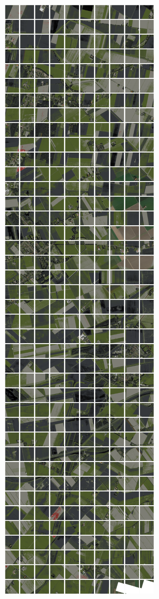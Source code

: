 <html>
<div>
<img src="https://github.com/HakkaTjakka/NL_TILE_MAP/blob/main/18/655/-1063/r.6550.-10630.png" height="44" width="44">
<img src="https://github.com/HakkaTjakka/NL_TILE_MAP/blob/main/18/655/-1063/r.6551.-10630.png" height="44" width="44">
<img src="https://github.com/HakkaTjakka/NL_TILE_MAP/blob/main/18/655/-1063/r.6552.-10630.png" height="44" width="44">
<img src="https://github.com/HakkaTjakka/NL_TILE_MAP/blob/main/18/655/-1063/r.6553.-10630.png" height="44" width="44">
<img src="https://github.com/HakkaTjakka/NL_TILE_MAP/blob/main/18/655/-1063/r.6554.-10630.png" height="44" width="44">
<img src="https://github.com/HakkaTjakka/NL_TILE_MAP/blob/main/18/655/-1063/r.6555.-10630.png" height="44" width="44">
<img src="https://github.com/HakkaTjakka/NL_TILE_MAP/blob/main/18/655/-1063/r.6556.-10630.png" height="44" width="44">
<img src="https://github.com/HakkaTjakka/NL_TILE_MAP/blob/main/18/655/-1063/r.6557.-10630.png" height="44" width="44">
<img src="https://github.com/HakkaTjakka/NL_TILE_MAP/blob/main/18/655/-1063/r.6558.-10630.png" height="44" width="44">
<img src="https://github.com/HakkaTjakka/NL_TILE_MAP/blob/main/18/655/-1063/r.6559.-10630.png" height="44" width="44">
<img src="https://github.com/HakkaTjakka/NL_TILE_MAP/blob/main/18/656/-1063/r.6560.-10630.png" height="44" width="44">
<img src="https://github.com/HakkaTjakka/NL_TILE_MAP/blob/main/18/656/-1063/r.6561.-10630.png" height="44" width="44">
<img src="https://github.com/HakkaTjakka/NL_TILE_MAP/blob/main/18/656/-1063/r.6562.-10630.png" height="44" width="44">
<img src="https://github.com/HakkaTjakka/NL_TILE_MAP/blob/main/18/656/-1063/r.6563.-10630.png" height="44" width="44">
<img src="https://github.com/HakkaTjakka/NL_TILE_MAP/blob/main/18/656/-1063/r.6564.-10630.png" height="44" width="44">
<img src="https://github.com/HakkaTjakka/NL_TILE_MAP/blob/main/18/656/-1063/r.6565.-10630.png" height="44" width="44">
<img src="https://github.com/HakkaTjakka/NL_TILE_MAP/blob/main/18/656/-1063/r.6566.-10630.png" height="44" width="44">
<img src="https://github.com/HakkaTjakka/NL_TILE_MAP/blob/main/18/656/-1063/r.6567.-10630.png" height="44" width="44">
<img src="https://github.com/HakkaTjakka/NL_TILE_MAP/blob/main/18/656/-1063/r.6568.-10630.png" height="44" width="44">
<img src="https://github.com/HakkaTjakka/NL_TILE_MAP/blob/main/18/656/-1063/r.6569.-10630.png" height="44" width="44">
<br>
<img src="https://github.com/HakkaTjakka/NL_TILE_MAP/blob/main/18/655/-1063/r.6550.-10629.png" height="44" width="44">
<img src="https://github.com/HakkaTjakka/NL_TILE_MAP/blob/main/18/655/-1063/r.6551.-10629.png" height="44" width="44">
<img src="https://github.com/HakkaTjakka/NL_TILE_MAP/blob/main/18/655/-1063/r.6552.-10629.png" height="44" width="44">
<img src="https://github.com/HakkaTjakka/NL_TILE_MAP/blob/main/18/655/-1063/r.6553.-10629.png" height="44" width="44">
<img src="https://github.com/HakkaTjakka/NL_TILE_MAP/blob/main/18/655/-1063/r.6554.-10629.png" height="44" width="44">
<img src="https://github.com/HakkaTjakka/NL_TILE_MAP/blob/main/18/655/-1063/r.6555.-10629.png" height="44" width="44">
<img src="https://github.com/HakkaTjakka/NL_TILE_MAP/blob/main/18/655/-1063/r.6556.-10629.png" height="44" width="44">
<img src="https://github.com/HakkaTjakka/NL_TILE_MAP/blob/main/18/655/-1063/r.6557.-10629.png" height="44" width="44">
<img src="https://github.com/HakkaTjakka/NL_TILE_MAP/blob/main/18/655/-1063/r.6558.-10629.png" height="44" width="44">
<img src="https://github.com/HakkaTjakka/NL_TILE_MAP/blob/main/18/655/-1063/r.6559.-10629.png" height="44" width="44">
<img src="https://github.com/HakkaTjakka/NL_TILE_MAP/blob/main/18/656/-1063/r.6560.-10629.png" height="44" width="44">
<img src="https://github.com/HakkaTjakka/NL_TILE_MAP/blob/main/18/656/-1063/r.6561.-10629.png" height="44" width="44">
<img src="https://github.com/HakkaTjakka/NL_TILE_MAP/blob/main/18/656/-1063/r.6562.-10629.png" height="44" width="44">
<img src="https://github.com/HakkaTjakka/NL_TILE_MAP/blob/main/18/656/-1063/r.6563.-10629.png" height="44" width="44">
<img src="https://github.com/HakkaTjakka/NL_TILE_MAP/blob/main/18/656/-1063/r.6564.-10629.png" height="44" width="44">
<img src="https://github.com/HakkaTjakka/NL_TILE_MAP/blob/main/18/656/-1063/r.6565.-10629.png" height="44" width="44">
<img src="https://github.com/HakkaTjakka/NL_TILE_MAP/blob/main/18/656/-1063/r.6566.-10629.png" height="44" width="44">
<img src="https://github.com/HakkaTjakka/NL_TILE_MAP/blob/main/18/656/-1063/r.6567.-10629.png" height="44" width="44">
<img src="https://github.com/HakkaTjakka/NL_TILE_MAP/blob/main/18/656/-1063/r.6568.-10629.png" height="44" width="44">
<img src="https://github.com/HakkaTjakka/NL_TILE_MAP/blob/main/18/656/-1063/r.6569.-10629.png" height="44" width="44">
<br>
<img src="https://github.com/HakkaTjakka/NL_TILE_MAP/blob/main/18/655/-1063/r.6550.-10628.png" height="44" width="44">
<img src="https://github.com/HakkaTjakka/NL_TILE_MAP/blob/main/18/655/-1063/r.6551.-10628.png" height="44" width="44">
<img src="https://github.com/HakkaTjakka/NL_TILE_MAP/blob/main/18/655/-1063/r.6552.-10628.png" height="44" width="44">
<img src="https://github.com/HakkaTjakka/NL_TILE_MAP/blob/main/18/655/-1063/r.6553.-10628.png" height="44" width="44">
<img src="https://github.com/HakkaTjakka/NL_TILE_MAP/blob/main/18/655/-1063/r.6554.-10628.png" height="44" width="44">
<img src="https://github.com/HakkaTjakka/NL_TILE_MAP/blob/main/18/655/-1063/r.6555.-10628.png" height="44" width="44">
<img src="https://github.com/HakkaTjakka/NL_TILE_MAP/blob/main/18/655/-1063/r.6556.-10628.png" height="44" width="44">
<img src="https://github.com/HakkaTjakka/NL_TILE_MAP/blob/main/18/655/-1063/r.6557.-10628.png" height="44" width="44">
<img src="https://github.com/HakkaTjakka/NL_TILE_MAP/blob/main/18/655/-1063/r.6558.-10628.png" height="44" width="44">
<img src="https://github.com/HakkaTjakka/NL_TILE_MAP/blob/main/18/655/-1063/r.6559.-10628.png" height="44" width="44">
<img src="https://github.com/HakkaTjakka/NL_TILE_MAP/blob/main/18/656/-1063/r.6560.-10628.png" height="44" width="44">
<img src="https://github.com/HakkaTjakka/NL_TILE_MAP/blob/main/18/656/-1063/r.6561.-10628.png" height="44" width="44">
<img src="https://github.com/HakkaTjakka/NL_TILE_MAP/blob/main/18/656/-1063/r.6562.-10628.png" height="44" width="44">
<img src="https://github.com/HakkaTjakka/NL_TILE_MAP/blob/main/18/656/-1063/r.6563.-10628.png" height="44" width="44">
<img src="https://github.com/HakkaTjakka/NL_TILE_MAP/blob/main/18/656/-1063/r.6564.-10628.png" height="44" width="44">
<img src="https://github.com/HakkaTjakka/NL_TILE_MAP/blob/main/18/656/-1063/r.6565.-10628.png" height="44" width="44">
<img src="https://github.com/HakkaTjakka/NL_TILE_MAP/blob/main/18/656/-1063/r.6566.-10628.png" height="44" width="44">
<img src="https://github.com/HakkaTjakka/NL_TILE_MAP/blob/main/18/656/-1063/r.6567.-10628.png" height="44" width="44">
<img src="https://github.com/HakkaTjakka/NL_TILE_MAP/blob/main/18/656/-1063/r.6568.-10628.png" height="44" width="44">
<img src="https://github.com/HakkaTjakka/NL_TILE_MAP/blob/main/18/656/-1063/r.6569.-10628.png" height="44" width="44">
<br>
<img src="https://github.com/HakkaTjakka/NL_TILE_MAP/blob/main/18/655/-1063/r.6550.-10627.png" height="44" width="44">
<img src="https://github.com/HakkaTjakka/NL_TILE_MAP/blob/main/18/655/-1063/r.6551.-10627.png" height="44" width="44">
<img src="https://github.com/HakkaTjakka/NL_TILE_MAP/blob/main/18/655/-1063/r.6552.-10627.png" height="44" width="44">
<img src="https://github.com/HakkaTjakka/NL_TILE_MAP/blob/main/18/655/-1063/r.6553.-10627.png" height="44" width="44">
<img src="https://github.com/HakkaTjakka/NL_TILE_MAP/blob/main/18/655/-1063/r.6554.-10627.png" height="44" width="44">
<img src="https://github.com/HakkaTjakka/NL_TILE_MAP/blob/main/18/655/-1063/r.6555.-10627.png" height="44" width="44">
<img src="https://github.com/HakkaTjakka/NL_TILE_MAP/blob/main/18/655/-1063/r.6556.-10627.png" height="44" width="44">
<img src="https://github.com/HakkaTjakka/NL_TILE_MAP/blob/main/18/655/-1063/r.6557.-10627.png" height="44" width="44">
<img src="https://github.com/HakkaTjakka/NL_TILE_MAP/blob/main/18/655/-1063/r.6558.-10627.png" height="44" width="44">
<img src="https://github.com/HakkaTjakka/NL_TILE_MAP/blob/main/18/655/-1063/r.6559.-10627.png" height="44" width="44">
<img src="https://github.com/HakkaTjakka/NL_TILE_MAP/blob/main/18/656/-1063/r.6560.-10627.png" height="44" width="44">
<img src="https://github.com/HakkaTjakka/NL_TILE_MAP/blob/main/18/656/-1063/r.6561.-10627.png" height="44" width="44">
<img src="https://github.com/HakkaTjakka/NL_TILE_MAP/blob/main/18/656/-1063/r.6562.-10627.png" height="44" width="44">
<img src="https://github.com/HakkaTjakka/NL_TILE_MAP/blob/main/18/656/-1063/r.6563.-10627.png" height="44" width="44">
<img src="https://github.com/HakkaTjakka/NL_TILE_MAP/blob/main/18/656/-1063/r.6564.-10627.png" height="44" width="44">
<img src="https://github.com/HakkaTjakka/NL_TILE_MAP/blob/main/18/656/-1063/r.6565.-10627.png" height="44" width="44">
<img src="https://github.com/HakkaTjakka/NL_TILE_MAP/blob/main/18/656/-1063/r.6566.-10627.png" height="44" width="44">
<img src="https://github.com/HakkaTjakka/NL_TILE_MAP/blob/main/18/656/-1063/r.6567.-10627.png" height="44" width="44">
<img src="https://github.com/HakkaTjakka/NL_TILE_MAP/blob/main/18/656/-1063/r.6568.-10627.png" height="44" width="44">
<img src="https://github.com/HakkaTjakka/NL_TILE_MAP/blob/main/18/656/-1063/r.6569.-10627.png" height="44" width="44">
<br>
<img src="https://github.com/HakkaTjakka/NL_TILE_MAP/blob/main/18/655/-1063/r.6550.-10626.png" height="44" width="44">
<img src="https://github.com/HakkaTjakka/NL_TILE_MAP/blob/main/18/655/-1063/r.6551.-10626.png" height="44" width="44">
<img src="https://github.com/HakkaTjakka/NL_TILE_MAP/blob/main/18/655/-1063/r.6552.-10626.png" height="44" width="44">
<img src="https://github.com/HakkaTjakka/NL_TILE_MAP/blob/main/18/655/-1063/r.6553.-10626.png" height="44" width="44">
<img src="https://github.com/HakkaTjakka/NL_TILE_MAP/blob/main/18/655/-1063/r.6554.-10626.png" height="44" width="44">
<img src="https://github.com/HakkaTjakka/NL_TILE_MAP/blob/main/18/655/-1063/r.6555.-10626.png" height="44" width="44">
<img src="https://github.com/HakkaTjakka/NL_TILE_MAP/blob/main/18/655/-1063/r.6556.-10626.png" height="44" width="44">
<img src="https://github.com/HakkaTjakka/NL_TILE_MAP/blob/main/18/655/-1063/r.6557.-10626.png" height="44" width="44">
<img src="https://github.com/HakkaTjakka/NL_TILE_MAP/blob/main/18/655/-1063/r.6558.-10626.png" height="44" width="44">
<img src="https://github.com/HakkaTjakka/NL_TILE_MAP/blob/main/18/655/-1063/r.6559.-10626.png" height="44" width="44">
<img src="https://github.com/HakkaTjakka/NL_TILE_MAP/blob/main/18/656/-1063/r.6560.-10626.png" height="44" width="44">
<img src="https://github.com/HakkaTjakka/NL_TILE_MAP/blob/main/18/656/-1063/r.6561.-10626.png" height="44" width="44">
<img src="https://github.com/HakkaTjakka/NL_TILE_MAP/blob/main/18/656/-1063/r.6562.-10626.png" height="44" width="44">
<img src="https://github.com/HakkaTjakka/NL_TILE_MAP/blob/main/18/656/-1063/r.6563.-10626.png" height="44" width="44">
<img src="https://github.com/HakkaTjakka/NL_TILE_MAP/blob/main/18/656/-1063/r.6564.-10626.png" height="44" width="44">
<img src="https://github.com/HakkaTjakka/NL_TILE_MAP/blob/main/18/656/-1063/r.6565.-10626.png" height="44" width="44">
<img src="https://github.com/HakkaTjakka/NL_TILE_MAP/blob/main/18/656/-1063/r.6566.-10626.png" height="44" width="44">
<img src="https://github.com/HakkaTjakka/NL_TILE_MAP/blob/main/18/656/-1063/r.6567.-10626.png" height="44" width="44">
<img src="https://github.com/HakkaTjakka/NL_TILE_MAP/blob/main/18/656/-1063/r.6568.-10626.png" height="44" width="44">
<img src="https://github.com/HakkaTjakka/NL_TILE_MAP/blob/main/18/656/-1063/r.6569.-10626.png" height="44" width="44">
<br>
<img src="https://github.com/HakkaTjakka/NL_TILE_MAP/blob/main/18/655/-1063/r.6550.-10625.png" height="44" width="44">
<img src="https://github.com/HakkaTjakka/NL_TILE_MAP/blob/main/18/655/-1063/r.6551.-10625.png" height="44" width="44">
<img src="https://github.com/HakkaTjakka/NL_TILE_MAP/blob/main/18/655/-1063/r.6552.-10625.png" height="44" width="44">
<img src="https://github.com/HakkaTjakka/NL_TILE_MAP/blob/main/18/655/-1063/r.6553.-10625.png" height="44" width="44">
<img src="https://github.com/HakkaTjakka/NL_TILE_MAP/blob/main/18/655/-1063/r.6554.-10625.png" height="44" width="44">
<img src="https://github.com/HakkaTjakka/NL_TILE_MAP/blob/main/18/655/-1063/r.6555.-10625.png" height="44" width="44">
<img src="https://github.com/HakkaTjakka/NL_TILE_MAP/blob/main/18/655/-1063/r.6556.-10625.png" height="44" width="44">
<img src="https://github.com/HakkaTjakka/NL_TILE_MAP/blob/main/18/655/-1063/r.6557.-10625.png" height="44" width="44">
<img src="https://github.com/HakkaTjakka/NL_TILE_MAP/blob/main/18/655/-1063/r.6558.-10625.png" height="44" width="44">
<img src="https://github.com/HakkaTjakka/NL_TILE_MAP/blob/main/18/655/-1063/r.6559.-10625.png" height="44" width="44">
<img src="https://github.com/HakkaTjakka/NL_TILE_MAP/blob/main/18/656/-1063/r.6560.-10625.png" height="44" width="44">
<img src="https://github.com/HakkaTjakka/NL_TILE_MAP/blob/main/18/656/-1063/r.6561.-10625.png" height="44" width="44">
<img src="https://github.com/HakkaTjakka/NL_TILE_MAP/blob/main/18/656/-1063/r.6562.-10625.png" height="44" width="44">
<img src="https://github.com/HakkaTjakka/NL_TILE_MAP/blob/main/18/656/-1063/r.6563.-10625.png" height="44" width="44">
<img src="https://github.com/HakkaTjakka/NL_TILE_MAP/blob/main/18/656/-1063/r.6564.-10625.png" height="44" width="44">
<img src="https://github.com/HakkaTjakka/NL_TILE_MAP/blob/main/18/656/-1063/r.6565.-10625.png" height="44" width="44">
<img src="https://github.com/HakkaTjakka/NL_TILE_MAP/blob/main/18/656/-1063/r.6566.-10625.png" height="44" width="44">
<img src="https://github.com/HakkaTjakka/NL_TILE_MAP/blob/main/18/656/-1063/r.6567.-10625.png" height="44" width="44">
<img src="https://github.com/HakkaTjakka/NL_TILE_MAP/blob/main/18/656/-1063/r.6568.-10625.png" height="44" width="44">
<img src="https://github.com/HakkaTjakka/NL_TILE_MAP/blob/main/18/656/-1063/r.6569.-10625.png" height="44" width="44">
<br>
<img src="https://github.com/HakkaTjakka/NL_TILE_MAP/blob/main/18/655/-1063/r.6550.-10624.png" height="44" width="44">
<img src="https://github.com/HakkaTjakka/NL_TILE_MAP/blob/main/18/655/-1063/r.6551.-10624.png" height="44" width="44">
<img src="https://github.com/HakkaTjakka/NL_TILE_MAP/blob/main/18/655/-1063/r.6552.-10624.png" height="44" width="44">
<img src="https://github.com/HakkaTjakka/NL_TILE_MAP/blob/main/18/655/-1063/r.6553.-10624.png" height="44" width="44">
<img src="https://github.com/HakkaTjakka/NL_TILE_MAP/blob/main/18/655/-1063/r.6554.-10624.png" height="44" width="44">
<img src="https://github.com/HakkaTjakka/NL_TILE_MAP/blob/main/18/655/-1063/r.6555.-10624.png" height="44" width="44">
<img src="https://github.com/HakkaTjakka/NL_TILE_MAP/blob/main/18/655/-1063/r.6556.-10624.png" height="44" width="44">
<img src="https://github.com/HakkaTjakka/NL_TILE_MAP/blob/main/18/655/-1063/r.6557.-10624.png" height="44" width="44">
<img src="https://github.com/HakkaTjakka/NL_TILE_MAP/blob/main/18/655/-1063/r.6558.-10624.png" height="44" width="44">
<img src="https://github.com/HakkaTjakka/NL_TILE_MAP/blob/main/18/655/-1063/r.6559.-10624.png" height="44" width="44">
<img src="https://github.com/HakkaTjakka/NL_TILE_MAP/blob/main/18/656/-1063/r.6560.-10624.png" height="44" width="44">
<img src="https://github.com/HakkaTjakka/NL_TILE_MAP/blob/main/18/656/-1063/r.6561.-10624.png" height="44" width="44">
<img src="https://github.com/HakkaTjakka/NL_TILE_MAP/blob/main/18/656/-1063/r.6562.-10624.png" height="44" width="44">
<img src="https://github.com/HakkaTjakka/NL_TILE_MAP/blob/main/18/656/-1063/r.6563.-10624.png" height="44" width="44">
<img src="https://github.com/HakkaTjakka/NL_TILE_MAP/blob/main/18/656/-1063/r.6564.-10624.png" height="44" width="44">
<img src="https://github.com/HakkaTjakka/NL_TILE_MAP/blob/main/18/656/-1063/r.6565.-10624.png" height="44" width="44">
<img src="https://github.com/HakkaTjakka/NL_TILE_MAP/blob/main/18/656/-1063/r.6566.-10624.png" height="44" width="44">
<img src="https://github.com/HakkaTjakka/NL_TILE_MAP/blob/main/18/656/-1063/r.6567.-10624.png" height="44" width="44">
<img src="https://github.com/HakkaTjakka/NL_TILE_MAP/blob/main/18/656/-1063/r.6568.-10624.png" height="44" width="44">
<img src="https://github.com/HakkaTjakka/NL_TILE_MAP/blob/main/18/656/-1063/r.6569.-10624.png" height="44" width="44">
<br>
<img src="https://github.com/HakkaTjakka/NL_TILE_MAP/blob/main/18/655/-1063/r.6550.-10623.png" height="44" width="44">
<img src="https://github.com/HakkaTjakka/NL_TILE_MAP/blob/main/18/655/-1063/r.6551.-10623.png" height="44" width="44">
<img src="https://github.com/HakkaTjakka/NL_TILE_MAP/blob/main/18/655/-1063/r.6552.-10623.png" height="44" width="44">
<img src="https://github.com/HakkaTjakka/NL_TILE_MAP/blob/main/18/655/-1063/r.6553.-10623.png" height="44" width="44">
<img src="https://github.com/HakkaTjakka/NL_TILE_MAP/blob/main/18/655/-1063/r.6554.-10623.png" height="44" width="44">
<img src="https://github.com/HakkaTjakka/NL_TILE_MAP/blob/main/18/655/-1063/r.6555.-10623.png" height="44" width="44">
<img src="https://github.com/HakkaTjakka/NL_TILE_MAP/blob/main/18/655/-1063/r.6556.-10623.png" height="44" width="44">
<img src="https://github.com/HakkaTjakka/NL_TILE_MAP/blob/main/18/655/-1063/r.6557.-10623.png" height="44" width="44">
<img src="https://github.com/HakkaTjakka/NL_TILE_MAP/blob/main/18/655/-1063/r.6558.-10623.png" height="44" width="44">
<img src="https://github.com/HakkaTjakka/NL_TILE_MAP/blob/main/18/655/-1063/r.6559.-10623.png" height="44" width="44">
<img src="https://github.com/HakkaTjakka/NL_TILE_MAP/blob/main/18/656/-1063/r.6560.-10623.png" height="44" width="44">
<img src="https://github.com/HakkaTjakka/NL_TILE_MAP/blob/main/18/656/-1063/r.6561.-10623.png" height="44" width="44">
<img src="https://github.com/HakkaTjakka/NL_TILE_MAP/blob/main/18/656/-1063/r.6562.-10623.png" height="44" width="44">
<img src="https://github.com/HakkaTjakka/NL_TILE_MAP/blob/main/18/656/-1063/r.6563.-10623.png" height="44" width="44">
<img src="https://github.com/HakkaTjakka/NL_TILE_MAP/blob/main/18/656/-1063/r.6564.-10623.png" height="44" width="44">
<img src="https://github.com/HakkaTjakka/NL_TILE_MAP/blob/main/18/656/-1063/r.6565.-10623.png" height="44" width="44">
<img src="https://github.com/HakkaTjakka/NL_TILE_MAP/blob/main/18/656/-1063/r.6566.-10623.png" height="44" width="44">
<img src="https://github.com/HakkaTjakka/NL_TILE_MAP/blob/main/18/656/-1063/r.6567.-10623.png" height="44" width="44">
<img src="https://github.com/HakkaTjakka/NL_TILE_MAP/blob/main/18/656/-1063/r.6568.-10623.png" height="44" width="44">
<img src="https://github.com/HakkaTjakka/NL_TILE_MAP/blob/main/18/656/-1063/r.6569.-10623.png" height="44" width="44">
<br>
<img src="https://github.com/HakkaTjakka/NL_TILE_MAP/blob/main/18/655/-1063/r.6550.-10622.png" height="44" width="44">
<img src="https://github.com/HakkaTjakka/NL_TILE_MAP/blob/main/18/655/-1063/r.6551.-10622.png" height="44" width="44">
<img src="https://github.com/HakkaTjakka/NL_TILE_MAP/blob/main/18/655/-1063/r.6552.-10622.png" height="44" width="44">
<img src="https://github.com/HakkaTjakka/NL_TILE_MAP/blob/main/18/655/-1063/r.6553.-10622.png" height="44" width="44">
<img src="https://github.com/HakkaTjakka/NL_TILE_MAP/blob/main/18/655/-1063/r.6554.-10622.png" height="44" width="44">
<img src="https://github.com/HakkaTjakka/NL_TILE_MAP/blob/main/18/655/-1063/r.6555.-10622.png" height="44" width="44">
<img src="https://github.com/HakkaTjakka/NL_TILE_MAP/blob/main/18/655/-1063/r.6556.-10622.png" height="44" width="44">
<img src="https://github.com/HakkaTjakka/NL_TILE_MAP/blob/main/18/655/-1063/r.6557.-10622.png" height="44" width="44">
<img src="https://github.com/HakkaTjakka/NL_TILE_MAP/blob/main/18/655/-1063/r.6558.-10622.png" height="44" width="44">
<img src="https://github.com/HakkaTjakka/NL_TILE_MAP/blob/main/18/655/-1063/r.6559.-10622.png" height="44" width="44">
<img src="https://github.com/HakkaTjakka/NL_TILE_MAP/blob/main/18/656/-1063/r.6560.-10622.png" height="44" width="44">
<img src="https://github.com/HakkaTjakka/NL_TILE_MAP/blob/main/18/656/-1063/r.6561.-10622.png" height="44" width="44">
<img src="https://github.com/HakkaTjakka/NL_TILE_MAP/blob/main/18/656/-1063/r.6562.-10622.png" height="44" width="44">
<img src="https://github.com/HakkaTjakka/NL_TILE_MAP/blob/main/18/656/-1063/r.6563.-10622.png" height="44" width="44">
<img src="https://github.com/HakkaTjakka/NL_TILE_MAP/blob/main/18/656/-1063/r.6564.-10622.png" height="44" width="44">
<img src="https://github.com/HakkaTjakka/NL_TILE_MAP/blob/main/18/656/-1063/r.6565.-10622.png" height="44" width="44">
<img src="https://github.com/HakkaTjakka/NL_TILE_MAP/blob/main/18/656/-1063/r.6566.-10622.png" height="44" width="44">
<img src="https://github.com/HakkaTjakka/NL_TILE_MAP/blob/main/18/656/-1063/r.6567.-10622.png" height="44" width="44">
<img src="https://github.com/HakkaTjakka/NL_TILE_MAP/blob/main/18/656/-1063/r.6568.-10622.png" height="44" width="44">
<img src="https://github.com/HakkaTjakka/NL_TILE_MAP/blob/main/18/656/-1063/r.6569.-10622.png" height="44" width="44">
<br>
<img src="https://github.com/HakkaTjakka/NL_TILE_MAP/blob/main/18/655/-1063/r.6550.-10621.png" height="44" width="44">
<img src="https://github.com/HakkaTjakka/NL_TILE_MAP/blob/main/18/655/-1063/r.6551.-10621.png" height="44" width="44">
<img src="https://github.com/HakkaTjakka/NL_TILE_MAP/blob/main/18/655/-1063/r.6552.-10621.png" height="44" width="44">
<img src="https://github.com/HakkaTjakka/NL_TILE_MAP/blob/main/18/655/-1063/r.6553.-10621.png" height="44" width="44">
<img src="https://github.com/HakkaTjakka/NL_TILE_MAP/blob/main/18/655/-1063/r.6554.-10621.png" height="44" width="44">
<img src="https://github.com/HakkaTjakka/NL_TILE_MAP/blob/main/18/655/-1063/r.6555.-10621.png" height="44" width="44">
<img src="https://github.com/HakkaTjakka/NL_TILE_MAP/blob/main/18/655/-1063/r.6556.-10621.png" height="44" width="44">
<img src="https://github.com/HakkaTjakka/NL_TILE_MAP/blob/main/18/655/-1063/r.6557.-10621.png" height="44" width="44">
<img src="https://github.com/HakkaTjakka/NL_TILE_MAP/blob/main/18/655/-1063/r.6558.-10621.png" height="44" width="44">
<img src="https://github.com/HakkaTjakka/NL_TILE_MAP/blob/main/18/655/-1063/r.6559.-10621.png" height="44" width="44">
<img src="https://github.com/HakkaTjakka/NL_TILE_MAP/blob/main/18/656/-1063/r.6560.-10621.png" height="44" width="44">
<img src="https://github.com/HakkaTjakka/NL_TILE_MAP/blob/main/18/656/-1063/r.6561.-10621.png" height="44" width="44">
<img src="https://github.com/HakkaTjakka/NL_TILE_MAP/blob/main/18/656/-1063/r.6562.-10621.png" height="44" width="44">
<img src="https://github.com/HakkaTjakka/NL_TILE_MAP/blob/main/18/656/-1063/r.6563.-10621.png" height="44" width="44">
<img src="https://github.com/HakkaTjakka/NL_TILE_MAP/blob/main/18/656/-1063/r.6564.-10621.png" height="44" width="44">
<img src="https://github.com/HakkaTjakka/NL_TILE_MAP/blob/main/18/656/-1063/r.6565.-10621.png" height="44" width="44">
<img src="https://github.com/HakkaTjakka/NL_TILE_MAP/blob/main/18/656/-1063/r.6566.-10621.png" height="44" width="44">
<img src="https://github.com/HakkaTjakka/NL_TILE_MAP/blob/main/18/656/-1063/r.6567.-10621.png" height="44" width="44">
<img src="https://github.com/HakkaTjakka/NL_TILE_MAP/blob/main/18/656/-1063/r.6568.-10621.png" height="44" width="44">
<img src="https://github.com/HakkaTjakka/NL_TILE_MAP/blob/main/18/656/-1063/r.6569.-10621.png" height="44" width="44">
<br>
<img src="https://github.com/HakkaTjakka/NL_TILE_MAP/blob/main/18/655/-1062/r.6550.-10620.png" height="44" width="44">
<img src="https://github.com/HakkaTjakka/NL_TILE_MAP/blob/main/18/655/-1062/r.6551.-10620.png" height="44" width="44">
<img src="https://github.com/HakkaTjakka/NL_TILE_MAP/blob/main/18/655/-1062/r.6552.-10620.png" height="44" width="44">
<img src="https://github.com/HakkaTjakka/NL_TILE_MAP/blob/main/18/655/-1062/r.6553.-10620.png" height="44" width="44">
<img src="https://github.com/HakkaTjakka/NL_TILE_MAP/blob/main/18/655/-1062/r.6554.-10620.png" height="44" width="44">
<img src="https://github.com/HakkaTjakka/NL_TILE_MAP/blob/main/18/655/-1062/r.6555.-10620.png" height="44" width="44">
<img src="https://github.com/HakkaTjakka/NL_TILE_MAP/blob/main/18/655/-1062/r.6556.-10620.png" height="44" width="44">
<img src="https://github.com/HakkaTjakka/NL_TILE_MAP/blob/main/18/655/-1062/r.6557.-10620.png" height="44" width="44">
<img src="https://github.com/HakkaTjakka/NL_TILE_MAP/blob/main/18/655/-1062/r.6558.-10620.png" height="44" width="44">
<img src="https://github.com/HakkaTjakka/NL_TILE_MAP/blob/main/18/655/-1062/r.6559.-10620.png" height="44" width="44">
<img src="https://github.com/HakkaTjakka/NL_TILE_MAP/blob/main/18/656/-1062/r.6560.-10620.png" height="44" width="44">
<img src="https://github.com/HakkaTjakka/NL_TILE_MAP/blob/main/18/656/-1062/r.6561.-10620.png" height="44" width="44">
<img src="https://github.com/HakkaTjakka/NL_TILE_MAP/blob/main/18/656/-1062/r.6562.-10620.png" height="44" width="44">
<img src="https://github.com/HakkaTjakka/NL_TILE_MAP/blob/main/18/656/-1062/r.6563.-10620.png" height="44" width="44">
<img src="https://github.com/HakkaTjakka/NL_TILE_MAP/blob/main/18/656/-1062/r.6564.-10620.png" height="44" width="44">
<img src="https://github.com/HakkaTjakka/NL_TILE_MAP/blob/main/18/656/-1062/r.6565.-10620.png" height="44" width="44">
<img src="https://github.com/HakkaTjakka/NL_TILE_MAP/blob/main/18/656/-1062/r.6566.-10620.png" height="44" width="44">
<img src="https://github.com/HakkaTjakka/NL_TILE_MAP/blob/main/18/656/-1062/r.6567.-10620.png" height="44" width="44">
<img src="https://github.com/HakkaTjakka/NL_TILE_MAP/blob/main/18/656/-1062/r.6568.-10620.png" height="44" width="44">
<img src="https://github.com/HakkaTjakka/NL_TILE_MAP/blob/main/18/656/-1062/r.6569.-10620.png" height="44" width="44">
<br>
<img src="https://github.com/HakkaTjakka/NL_TILE_MAP/blob/main/18/655/-1062/r.6550.-10619.png" height="44" width="44">
<img src="https://github.com/HakkaTjakka/NL_TILE_MAP/blob/main/18/655/-1062/r.6551.-10619.png" height="44" width="44">
<img src="https://github.com/HakkaTjakka/NL_TILE_MAP/blob/main/18/655/-1062/r.6552.-10619.png" height="44" width="44">
<img src="https://github.com/HakkaTjakka/NL_TILE_MAP/blob/main/18/655/-1062/r.6553.-10619.png" height="44" width="44">
<img src="https://github.com/HakkaTjakka/NL_TILE_MAP/blob/main/18/655/-1062/r.6554.-10619.png" height="44" width="44">
<img src="https://github.com/HakkaTjakka/NL_TILE_MAP/blob/main/18/655/-1062/r.6555.-10619.png" height="44" width="44">
<img src="https://github.com/HakkaTjakka/NL_TILE_MAP/blob/main/18/655/-1062/r.6556.-10619.png" height="44" width="44">
<img src="https://github.com/HakkaTjakka/NL_TILE_MAP/blob/main/18/655/-1062/r.6557.-10619.png" height="44" width="44">
<img src="https://github.com/HakkaTjakka/NL_TILE_MAP/blob/main/18/655/-1062/r.6558.-10619.png" height="44" width="44">
<img src="https://github.com/HakkaTjakka/NL_TILE_MAP/blob/main/18/655/-1062/r.6559.-10619.png" height="44" width="44">
<img src="https://github.com/HakkaTjakka/NL_TILE_MAP/blob/main/18/656/-1062/r.6560.-10619.png" height="44" width="44">
<img src="https://github.com/HakkaTjakka/NL_TILE_MAP/blob/main/18/656/-1062/r.6561.-10619.png" height="44" width="44">
<img src="https://github.com/HakkaTjakka/NL_TILE_MAP/blob/main/18/656/-1062/r.6562.-10619.png" height="44" width="44">
<img src="https://github.com/HakkaTjakka/NL_TILE_MAP/blob/main/18/656/-1062/r.6563.-10619.png" height="44" width="44">
<img src="https://github.com/HakkaTjakka/NL_TILE_MAP/blob/main/18/656/-1062/r.6564.-10619.png" height="44" width="44">
<img src="https://github.com/HakkaTjakka/NL_TILE_MAP/blob/main/18/656/-1062/r.6565.-10619.png" height="44" width="44">
<img src="https://github.com/HakkaTjakka/NL_TILE_MAP/blob/main/18/656/-1062/r.6566.-10619.png" height="44" width="44">
<img src="https://github.com/HakkaTjakka/NL_TILE_MAP/blob/main/18/656/-1062/r.6567.-10619.png" height="44" width="44">
<img src="https://github.com/HakkaTjakka/NL_TILE_MAP/blob/main/18/656/-1062/r.6568.-10619.png" height="44" width="44">
<img src="https://github.com/HakkaTjakka/NL_TILE_MAP/blob/main/18/656/-1062/r.6569.-10619.png" height="44" width="44">
<br>
<img src="https://github.com/HakkaTjakka/NL_TILE_MAP/blob/main/18/655/-1062/r.6550.-10618.png" height="44" width="44">
<img src="https://github.com/HakkaTjakka/NL_TILE_MAP/blob/main/18/655/-1062/r.6551.-10618.png" height="44" width="44">
<img src="https://github.com/HakkaTjakka/NL_TILE_MAP/blob/main/18/655/-1062/r.6552.-10618.png" height="44" width="44">
<img src="https://github.com/HakkaTjakka/NL_TILE_MAP/blob/main/18/655/-1062/r.6553.-10618.png" height="44" width="44">
<img src="https://github.com/HakkaTjakka/NL_TILE_MAP/blob/main/18/655/-1062/r.6554.-10618.png" height="44" width="44">
<img src="https://github.com/HakkaTjakka/NL_TILE_MAP/blob/main/18/655/-1062/r.6555.-10618.png" height="44" width="44">
<img src="https://github.com/HakkaTjakka/NL_TILE_MAP/blob/main/18/655/-1062/r.6556.-10618.png" height="44" width="44">
<img src="https://github.com/HakkaTjakka/NL_TILE_MAP/blob/main/18/655/-1062/r.6557.-10618.png" height="44" width="44">
<img src="https://github.com/HakkaTjakka/NL_TILE_MAP/blob/main/18/655/-1062/r.6558.-10618.png" height="44" width="44">
<img src="https://github.com/HakkaTjakka/NL_TILE_MAP/blob/main/18/655/-1062/r.6559.-10618.png" height="44" width="44">
<img src="https://github.com/HakkaTjakka/NL_TILE_MAP/blob/main/18/656/-1062/r.6560.-10618.png" height="44" width="44">
<img src="https://github.com/HakkaTjakka/NL_TILE_MAP/blob/main/18/656/-1062/r.6561.-10618.png" height="44" width="44">
<img src="https://github.com/HakkaTjakka/NL_TILE_MAP/blob/main/18/656/-1062/r.6562.-10618.png" height="44" width="44">
<img src="https://github.com/HakkaTjakka/NL_TILE_MAP/blob/main/18/656/-1062/r.6563.-10618.png" height="44" width="44">
<img src="https://github.com/HakkaTjakka/NL_TILE_MAP/blob/main/18/656/-1062/r.6564.-10618.png" height="44" width="44">
<img src="https://github.com/HakkaTjakka/NL_TILE_MAP/blob/main/18/656/-1062/r.6565.-10618.png" height="44" width="44">
<img src="https://github.com/HakkaTjakka/NL_TILE_MAP/blob/main/18/656/-1062/r.6566.-10618.png" height="44" width="44">
<img src="https://github.com/HakkaTjakka/NL_TILE_MAP/blob/main/18/656/-1062/r.6567.-10618.png" height="44" width="44">
<img src="https://github.com/HakkaTjakka/NL_TILE_MAP/blob/main/18/656/-1062/r.6568.-10618.png" height="44" width="44">
<img src="https://github.com/HakkaTjakka/NL_TILE_MAP/blob/main/18/656/-1062/r.6569.-10618.png" height="44" width="44">
<br>
<img src="https://github.com/HakkaTjakka/NL_TILE_MAP/blob/main/18/655/-1062/r.6550.-10617.png" height="44" width="44">
<img src="https://github.com/HakkaTjakka/NL_TILE_MAP/blob/main/18/655/-1062/r.6551.-10617.png" height="44" width="44">
<img src="https://github.com/HakkaTjakka/NL_TILE_MAP/blob/main/18/655/-1062/r.6552.-10617.png" height="44" width="44">
<img src="https://github.com/HakkaTjakka/NL_TILE_MAP/blob/main/18/655/-1062/r.6553.-10617.png" height="44" width="44">
<img src="https://github.com/HakkaTjakka/NL_TILE_MAP/blob/main/18/655/-1062/r.6554.-10617.png" height="44" width="44">
<img src="https://github.com/HakkaTjakka/NL_TILE_MAP/blob/main/18/655/-1062/r.6555.-10617.png" height="44" width="44">
<img src="https://github.com/HakkaTjakka/NL_TILE_MAP/blob/main/18/655/-1062/r.6556.-10617.png" height="44" width="44">
<img src="https://github.com/HakkaTjakka/NL_TILE_MAP/blob/main/18/655/-1062/r.6557.-10617.png" height="44" width="44">
<img src="https://github.com/HakkaTjakka/NL_TILE_MAP/blob/main/18/655/-1062/r.6558.-10617.png" height="44" width="44">
<img src="https://github.com/HakkaTjakka/NL_TILE_MAP/blob/main/18/655/-1062/r.6559.-10617.png" height="44" width="44">
<img src="https://github.com/HakkaTjakka/NL_TILE_MAP/blob/main/18/656/-1062/r.6560.-10617.png" height="44" width="44">
<img src="https://github.com/HakkaTjakka/NL_TILE_MAP/blob/main/18/656/-1062/r.6561.-10617.png" height="44" width="44">
<img src="https://github.com/HakkaTjakka/NL_TILE_MAP/blob/main/18/656/-1062/r.6562.-10617.png" height="44" width="44">
<img src="https://github.com/HakkaTjakka/NL_TILE_MAP/blob/main/18/656/-1062/r.6563.-10617.png" height="44" width="44">
<img src="https://github.com/HakkaTjakka/NL_TILE_MAP/blob/main/18/656/-1062/r.6564.-10617.png" height="44" width="44">
<img src="https://github.com/HakkaTjakka/NL_TILE_MAP/blob/main/18/656/-1062/r.6565.-10617.png" height="44" width="44">
<img src="https://github.com/HakkaTjakka/NL_TILE_MAP/blob/main/18/656/-1062/r.6566.-10617.png" height="44" width="44">
<img src="https://github.com/HakkaTjakka/NL_TILE_MAP/blob/main/18/656/-1062/r.6567.-10617.png" height="44" width="44">
<img src="https://github.com/HakkaTjakka/NL_TILE_MAP/blob/main/18/656/-1062/r.6568.-10617.png" height="44" width="44">
<img src="https://github.com/HakkaTjakka/NL_TILE_MAP/blob/main/18/656/-1062/r.6569.-10617.png" height="44" width="44">
<br>
<img src="https://github.com/HakkaTjakka/NL_TILE_MAP/blob/main/18/655/-1062/r.6550.-10616.png" height="44" width="44">
<img src="https://github.com/HakkaTjakka/NL_TILE_MAP/blob/main/18/655/-1062/r.6551.-10616.png" height="44" width="44">
<img src="https://github.com/HakkaTjakka/NL_TILE_MAP/blob/main/18/655/-1062/r.6552.-10616.png" height="44" width="44">
<img src="https://github.com/HakkaTjakka/NL_TILE_MAP/blob/main/18/655/-1062/r.6553.-10616.png" height="44" width="44">
<img src="https://github.com/HakkaTjakka/NL_TILE_MAP/blob/main/18/655/-1062/r.6554.-10616.png" height="44" width="44">
<img src="https://github.com/HakkaTjakka/NL_TILE_MAP/blob/main/18/655/-1062/r.6555.-10616.png" height="44" width="44">
<img src="https://github.com/HakkaTjakka/NL_TILE_MAP/blob/main/18/655/-1062/r.6556.-10616.png" height="44" width="44">
<img src="https://github.com/HakkaTjakka/NL_TILE_MAP/blob/main/18/655/-1062/r.6557.-10616.png" height="44" width="44">
<img src="https://github.com/HakkaTjakka/NL_TILE_MAP/blob/main/18/655/-1062/r.6558.-10616.png" height="44" width="44">
<img src="https://github.com/HakkaTjakka/NL_TILE_MAP/blob/main/18/655/-1062/r.6559.-10616.png" height="44" width="44">
<img src="https://github.com/HakkaTjakka/NL_TILE_MAP/blob/main/18/656/-1062/r.6560.-10616.png" height="44" width="44">
<img src="https://github.com/HakkaTjakka/NL_TILE_MAP/blob/main/18/656/-1062/r.6561.-10616.png" height="44" width="44">
<img src="https://github.com/HakkaTjakka/NL_TILE_MAP/blob/main/18/656/-1062/r.6562.-10616.png" height="44" width="44">
<img src="https://github.com/HakkaTjakka/NL_TILE_MAP/blob/main/18/656/-1062/r.6563.-10616.png" height="44" width="44">
<img src="https://github.com/HakkaTjakka/NL_TILE_MAP/blob/main/18/656/-1062/r.6564.-10616.png" height="44" width="44">
<img src="https://github.com/HakkaTjakka/NL_TILE_MAP/blob/main/18/656/-1062/r.6565.-10616.png" height="44" width="44">
<img src="https://github.com/HakkaTjakka/NL_TILE_MAP/blob/main/18/656/-1062/r.6566.-10616.png" height="44" width="44">
<img src="https://github.com/HakkaTjakka/NL_TILE_MAP/blob/main/18/656/-1062/r.6567.-10616.png" height="44" width="44">
<img src="https://github.com/HakkaTjakka/NL_TILE_MAP/blob/main/18/656/-1062/r.6568.-10616.png" height="44" width="44">
<img src="https://github.com/HakkaTjakka/NL_TILE_MAP/blob/main/18/656/-1062/r.6569.-10616.png" height="44" width="44">
<br>
<img src="https://github.com/HakkaTjakka/NL_TILE_MAP/blob/main/18/655/-1062/r.6550.-10615.png" height="44" width="44">
<img src="https://github.com/HakkaTjakka/NL_TILE_MAP/blob/main/18/655/-1062/r.6551.-10615.png" height="44" width="44">
<img src="https://github.com/HakkaTjakka/NL_TILE_MAP/blob/main/18/655/-1062/r.6552.-10615.png" height="44" width="44">
<img src="https://github.com/HakkaTjakka/NL_TILE_MAP/blob/main/18/655/-1062/r.6553.-10615.png" height="44" width="44">
<img src="https://github.com/HakkaTjakka/NL_TILE_MAP/blob/main/18/655/-1062/r.6554.-10615.png" height="44" width="44">
<img src="https://github.com/HakkaTjakka/NL_TILE_MAP/blob/main/18/655/-1062/r.6555.-10615.png" height="44" width="44">
<img src="https://github.com/HakkaTjakka/NL_TILE_MAP/blob/main/18/655/-1062/r.6556.-10615.png" height="44" width="44">
<img src="https://github.com/HakkaTjakka/NL_TILE_MAP/blob/main/18/655/-1062/r.6557.-10615.png" height="44" width="44">
<img src="https://github.com/HakkaTjakka/NL_TILE_MAP/blob/main/18/655/-1062/r.6558.-10615.png" height="44" width="44">
<img src="https://github.com/HakkaTjakka/NL_TILE_MAP/blob/main/18/655/-1062/r.6559.-10615.png" height="44" width="44">
<img src="https://github.com/HakkaTjakka/NL_TILE_MAP/blob/main/18/656/-1062/r.6560.-10615.png" height="44" width="44">
<img src="https://github.com/HakkaTjakka/NL_TILE_MAP/blob/main/18/656/-1062/r.6561.-10615.png" height="44" width="44">
<img src="https://github.com/HakkaTjakka/NL_TILE_MAP/blob/main/18/656/-1062/r.6562.-10615.png" height="44" width="44">
<img src="https://github.com/HakkaTjakka/NL_TILE_MAP/blob/main/18/656/-1062/r.6563.-10615.png" height="44" width="44">
<img src="https://github.com/HakkaTjakka/NL_TILE_MAP/blob/main/18/656/-1062/r.6564.-10615.png" height="44" width="44">
<img src="https://github.com/HakkaTjakka/NL_TILE_MAP/blob/main/18/656/-1062/r.6565.-10615.png" height="44" width="44">
<img src="https://github.com/HakkaTjakka/NL_TILE_MAP/blob/main/18/656/-1062/r.6566.-10615.png" height="44" width="44">
<img src="https://github.com/HakkaTjakka/NL_TILE_MAP/blob/main/18/656/-1062/r.6567.-10615.png" height="44" width="44">
<img src="https://github.com/HakkaTjakka/NL_TILE_MAP/blob/main/18/656/-1062/r.6568.-10615.png" height="44" width="44">
<img src="https://github.com/HakkaTjakka/NL_TILE_MAP/blob/main/18/656/-1062/r.6569.-10615.png" height="44" width="44">
<br>
<img src="https://github.com/HakkaTjakka/NL_TILE_MAP/blob/main/18/655/-1062/r.6550.-10614.png" height="44" width="44">
<img src="https://github.com/HakkaTjakka/NL_TILE_MAP/blob/main/18/655/-1062/r.6551.-10614.png" height="44" width="44">
<img src="https://github.com/HakkaTjakka/NL_TILE_MAP/blob/main/18/655/-1062/r.6552.-10614.png" height="44" width="44">
<img src="https://github.com/HakkaTjakka/NL_TILE_MAP/blob/main/18/655/-1062/r.6553.-10614.png" height="44" width="44">
<img src="https://github.com/HakkaTjakka/NL_TILE_MAP/blob/main/18/655/-1062/r.6554.-10614.png" height="44" width="44">
<img src="https://github.com/HakkaTjakka/NL_TILE_MAP/blob/main/18/655/-1062/r.6555.-10614.png" height="44" width="44">
<img src="https://github.com/HakkaTjakka/NL_TILE_MAP/blob/main/18/655/-1062/r.6556.-10614.png" height="44" width="44">
<img src="https://github.com/HakkaTjakka/NL_TILE_MAP/blob/main/18/655/-1062/r.6557.-10614.png" height="44" width="44">
<img src="https://github.com/HakkaTjakka/NL_TILE_MAP/blob/main/18/655/-1062/r.6558.-10614.png" height="44" width="44">
<img src="https://github.com/HakkaTjakka/NL_TILE_MAP/blob/main/18/655/-1062/r.6559.-10614.png" height="44" width="44">
<img src="https://github.com/HakkaTjakka/NL_TILE_MAP/blob/main/18/656/-1062/r.6560.-10614.png" height="44" width="44">
<img src="https://github.com/HakkaTjakka/NL_TILE_MAP/blob/main/18/656/-1062/r.6561.-10614.png" height="44" width="44">
<img src="https://github.com/HakkaTjakka/NL_TILE_MAP/blob/main/18/656/-1062/r.6562.-10614.png" height="44" width="44">
<img src="https://github.com/HakkaTjakka/NL_TILE_MAP/blob/main/18/656/-1062/r.6563.-10614.png" height="44" width="44">
<img src="https://github.com/HakkaTjakka/NL_TILE_MAP/blob/main/18/656/-1062/r.6564.-10614.png" height="44" width="44">
<img src="https://github.com/HakkaTjakka/NL_TILE_MAP/blob/main/18/656/-1062/r.6565.-10614.png" height="44" width="44">
<img src="https://github.com/HakkaTjakka/NL_TILE_MAP/blob/main/18/656/-1062/r.6566.-10614.png" height="44" width="44">
<img src="https://github.com/HakkaTjakka/NL_TILE_MAP/blob/main/18/656/-1062/r.6567.-10614.png" height="44" width="44">
<img src="https://github.com/HakkaTjakka/NL_TILE_MAP/blob/main/18/656/-1062/r.6568.-10614.png" height="44" width="44">
<img src="https://github.com/HakkaTjakka/NL_TILE_MAP/blob/main/18/656/-1062/r.6569.-10614.png" height="44" width="44">
<br>
<img src="https://github.com/HakkaTjakka/NL_TILE_MAP/blob/main/18/655/-1062/r.6550.-10613.png" height="44" width="44">
<img src="https://github.com/HakkaTjakka/NL_TILE_MAP/blob/main/18/655/-1062/r.6551.-10613.png" height="44" width="44">
<img src="https://github.com/HakkaTjakka/NL_TILE_MAP/blob/main/18/655/-1062/r.6552.-10613.png" height="44" width="44">
<img src="https://github.com/HakkaTjakka/NL_TILE_MAP/blob/main/18/655/-1062/r.6553.-10613.png" height="44" width="44">
<img src="https://github.com/HakkaTjakka/NL_TILE_MAP/blob/main/18/655/-1062/r.6554.-10613.png" height="44" width="44">
<img src="https://github.com/HakkaTjakka/NL_TILE_MAP/blob/main/18/655/-1062/r.6555.-10613.png" height="44" width="44">
<img src="https://github.com/HakkaTjakka/NL_TILE_MAP/blob/main/18/655/-1062/r.6556.-10613.png" height="44" width="44">
<img src="https://github.com/HakkaTjakka/NL_TILE_MAP/blob/main/18/655/-1062/r.6557.-10613.png" height="44" width="44">
<img src="https://github.com/HakkaTjakka/NL_TILE_MAP/blob/main/18/655/-1062/r.6558.-10613.png" height="44" width="44">
<img src="https://github.com/HakkaTjakka/NL_TILE_MAP/blob/main/18/655/-1062/r.6559.-10613.png" height="44" width="44">
<img src="https://github.com/HakkaTjakka/NL_TILE_MAP/blob/main/18/656/-1062/r.6560.-10613.png" height="44" width="44">
<img src="https://github.com/HakkaTjakka/NL_TILE_MAP/blob/main/18/656/-1062/r.6561.-10613.png" height="44" width="44">
<img src="https://github.com/HakkaTjakka/NL_TILE_MAP/blob/main/18/656/-1062/r.6562.-10613.png" height="44" width="44">
<img src="https://github.com/HakkaTjakka/NL_TILE_MAP/blob/main/18/656/-1062/r.6563.-10613.png" height="44" width="44">
<img src="https://github.com/HakkaTjakka/NL_TILE_MAP/blob/main/18/656/-1062/r.6564.-10613.png" height="44" width="44">
<img src="https://github.com/HakkaTjakka/NL_TILE_MAP/blob/main/18/656/-1062/r.6565.-10613.png" height="44" width="44">
<img src="https://github.com/HakkaTjakka/NL_TILE_MAP/blob/main/18/656/-1062/r.6566.-10613.png" height="44" width="44">
<img src="https://github.com/HakkaTjakka/NL_TILE_MAP/blob/main/18/656/-1062/r.6567.-10613.png" height="44" width="44">
<img src="https://github.com/HakkaTjakka/NL_TILE_MAP/blob/main/18/656/-1062/r.6568.-10613.png" height="44" width="44">
<img src="https://github.com/HakkaTjakka/NL_TILE_MAP/blob/main/18/656/-1062/r.6569.-10613.png" height="44" width="44">
<br>
<img src="https://github.com/HakkaTjakka/NL_TILE_MAP/blob/main/18/655/-1062/r.6550.-10612.png" height="44" width="44">
<img src="https://github.com/HakkaTjakka/NL_TILE_MAP/blob/main/18/655/-1062/r.6551.-10612.png" height="44" width="44">
<img src="https://github.com/HakkaTjakka/NL_TILE_MAP/blob/main/18/655/-1062/r.6552.-10612.png" height="44" width="44">
<img src="https://github.com/HakkaTjakka/NL_TILE_MAP/blob/main/18/655/-1062/r.6553.-10612.png" height="44" width="44">
<img src="https://github.com/HakkaTjakka/NL_TILE_MAP/blob/main/18/655/-1062/r.6554.-10612.png" height="44" width="44">
<img src="https://github.com/HakkaTjakka/NL_TILE_MAP/blob/main/18/655/-1062/r.6555.-10612.png" height="44" width="44">
<img src="https://github.com/HakkaTjakka/NL_TILE_MAP/blob/main/18/655/-1062/r.6556.-10612.png" height="44" width="44">
<img src="https://github.com/HakkaTjakka/NL_TILE_MAP/blob/main/18/655/-1062/r.6557.-10612.png" height="44" width="44">
<img src="https://github.com/HakkaTjakka/NL_TILE_MAP/blob/main/18/655/-1062/r.6558.-10612.png" height="44" width="44">
<img src="https://github.com/HakkaTjakka/NL_TILE_MAP/blob/main/18/655/-1062/r.6559.-10612.png" height="44" width="44">
<img src="https://github.com/HakkaTjakka/NL_TILE_MAP/blob/main/18/656/-1062/r.6560.-10612.png" height="44" width="44">
<img src="https://github.com/HakkaTjakka/NL_TILE_MAP/blob/main/18/656/-1062/r.6561.-10612.png" height="44" width="44">
<img src="https://github.com/HakkaTjakka/NL_TILE_MAP/blob/main/18/656/-1062/r.6562.-10612.png" height="44" width="44">
<img src="https://github.com/HakkaTjakka/NL_TILE_MAP/blob/main/18/656/-1062/r.6563.-10612.png" height="44" width="44">
<img src="https://github.com/HakkaTjakka/NL_TILE_MAP/blob/main/18/656/-1062/r.6564.-10612.png" height="44" width="44">
<img src="https://github.com/HakkaTjakka/NL_TILE_MAP/blob/main/18/656/-1062/r.6565.-10612.png" height="44" width="44">
<img src="https://github.com/HakkaTjakka/NL_TILE_MAP/blob/main/18/656/-1062/r.6566.-10612.png" height="44" width="44">
<img src="https://github.com/HakkaTjakka/NL_TILE_MAP/blob/main/18/656/-1062/r.6567.-10612.png" height="44" width="44">
<img src="https://github.com/HakkaTjakka/NL_TILE_MAP/blob/main/18/656/-1062/r.6568.-10612.png" height="44" width="44">
<img src="https://github.com/HakkaTjakka/NL_TILE_MAP/blob/main/18/656/-1062/r.6569.-10612.png" height="44" width="44">
<br>
<img src="https://github.com/HakkaTjakka/NL_TILE_MAP/blob/main/18/655/-1062/r.6550.-10611.png" height="44" width="44">
<img src="https://github.com/HakkaTjakka/NL_TILE_MAP/blob/main/18/655/-1062/r.6551.-10611.png" height="44" width="44">
<img src="https://github.com/HakkaTjakka/NL_TILE_MAP/blob/main/18/655/-1062/r.6552.-10611.png" height="44" width="44">
<img src="https://github.com/HakkaTjakka/NL_TILE_MAP/blob/main/18/655/-1062/r.6553.-10611.png" height="44" width="44">
<img src="https://github.com/HakkaTjakka/NL_TILE_MAP/blob/main/18/655/-1062/r.6554.-10611.png" height="44" width="44">
<img src="https://github.com/HakkaTjakka/NL_TILE_MAP/blob/main/18/655/-1062/r.6555.-10611.png" height="44" width="44">
<img src="https://github.com/HakkaTjakka/NL_TILE_MAP/blob/main/18/655/-1062/r.6556.-10611.png" height="44" width="44">
<img src="https://github.com/HakkaTjakka/NL_TILE_MAP/blob/main/18/655/-1062/r.6557.-10611.png" height="44" width="44">
<img src="https://github.com/HakkaTjakka/NL_TILE_MAP/blob/main/18/655/-1062/r.6558.-10611.png" height="44" width="44">
<img src="https://github.com/HakkaTjakka/NL_TILE_MAP/blob/main/18/655/-1062/r.6559.-10611.png" height="44" width="44">
<img src="https://github.com/HakkaTjakka/NL_TILE_MAP/blob/main/18/656/-1062/r.6560.-10611.png" height="44" width="44">
<img src="https://github.com/HakkaTjakka/NL_TILE_MAP/blob/main/18/656/-1062/r.6561.-10611.png" height="44" width="44">
<img src="https://github.com/HakkaTjakka/NL_TILE_MAP/blob/main/18/656/-1062/r.6562.-10611.png" height="44" width="44">
<img src="https://github.com/HakkaTjakka/NL_TILE_MAP/blob/main/18/656/-1062/r.6563.-10611.png" height="44" width="44">
<img src="https://github.com/HakkaTjakka/NL_TILE_MAP/blob/main/18/656/-1062/r.6564.-10611.png" height="44" width="44">
<img src="https://github.com/HakkaTjakka/NL_TILE_MAP/blob/main/18/656/-1062/r.6565.-10611.png" height="44" width="44">
<img src="https://github.com/HakkaTjakka/NL_TILE_MAP/blob/main/18/656/-1062/r.6566.-10611.png" height="44" width="44">
<img src="https://github.com/HakkaTjakka/NL_TILE_MAP/blob/main/18/656/-1062/r.6567.-10611.png" height="44" width="44">
<img src="https://github.com/HakkaTjakka/NL_TILE_MAP/blob/main/18/656/-1062/r.6568.-10611.png" height="44" width="44">
<img src="https://github.com/HakkaTjakka/NL_TILE_MAP/blob/main/18/656/-1062/r.6569.-10611.png" height="44" width="44">
<br>
</div>
</html>
